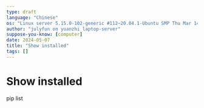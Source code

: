 ```yaml
---
type: draft
language: "Chinese"
os: "Linux server 5.15.0-102-generic #112~20.04.1-Ubuntu SMP Thu Mar 14 14:28:24 UTC 2024 x86_64 x86_64 x86_64 GNU/Linux"
author: "julyfun on yuanzhi laptop-server"
suppose-you-know: [computer]
date: 2024-05-07
title: "Show installed"
tags: []
---
```


# Show installed

pip list

